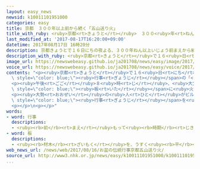 ```yaml
---
layout: easy_news
newsid: k10011101951000
categories: easy
title: 京都　３００年以上前から続く「五山送り火」
title_with_ruby: <ruby>京都<rt>きょうと</rt></ruby>　３００<ruby>年<rt>ねん</rt></ruby><ruby>以上<rt>いじょう</rt></ruby><ruby>前<rt>まえ</rt></ruby>から<ruby>続<rt>つづ</rt></ruby>く「<ruby>五山<rt>ござん</rt></ruby><ruby>送<rt>おく</rt></ruby>り<ruby>火<rt>び</rt></ruby>」
last_modified_at: '2017-08-17T16:20:00+09:00'
datetime: 2017年08月17日 16時20分
description: 京都きょうとで１６日にちの夜よる、３００年ねん以上いじょう前まえから続つづく行事ぎょうじの「五山ござん送おくり火び」がありました。
description_with_ruby: <ruby>京都<rt>きょうと</rt></ruby>で１６<ruby>日<rt>にち</rt></ruby>の<ruby>夜<rt>よる</rt></ruby>、３００<ruby>年<rt>ねん</rt></ruby><ruby>以上<rt>いじょう</rt></ruby><ruby>前<rt>まえ</rt></ruby>から<ruby>続<rt>つづ</rt></ruby>く<ruby>行事<rt>ぎょうじ</rt></ruby>の「<ruby>五山<rt>ござん</rt></ruby><ruby>送<rt>おく</rt></ruby>り<ruby>火<rt>び</rt></ruby>」がありました。
image_url: https://newswebeasy.github.io/ja201708/news/easy/image/2017/08/17/k10011101951000.jpg
voice_url: https://newswebeasy.github.io/ja201708/news/easy/voice/2017/08/17/k10011101951000.mp3
contents: "<p><ruby>京都<rt>きょうと</rt></ruby>で１６<ruby>日<rt>にち</rt></ruby>の<ruby>夜<rt>よる</rt></ruby>、３００<ruby>年<rt>ねん</rt></ruby><ruby>以上<rt>いじょう</rt></ruby><ruby>前<rt>まえ</rt></ruby>から<ruby>続<rt>つづ</rt></ruby>く<span\
  \ style=\"color: blue;\"><ruby>行事<rt>ぎょうじ</rt></ruby></span>の「<ruby>五山<rt>ござん</rt></ruby><ruby>送<rt>おく</rt></ruby>り<ruby>火<rt>び</rt></ruby>」がありました。<ruby>町<rt>まち</rt></ruby>の<ruby>周<rt>まわ</rt></ruby>りの５つの<ruby>山<rt>やま</rt></ruby>に<ruby>火<rt>ひ</rt></ruby>で<ruby>大<rt>おお</rt></ruby>きな<ruby>字<rt>じ</rt></ruby>などを<ruby>作<rt>つく</rt></ruby>ります。</p>\n\
  <p><ruby>午後<rt>ごご</rt></ruby>８<ruby>時<rt>じ</rt></ruby>、<ruby>大文字山<rt>だいもんじやま</rt></ruby>で「<ruby>大<rt>だい</rt></ruby>」の<ruby>字<rt>じ</rt></ruby>の<ruby>形<rt>かたち</rt></ruby>に<ruby>並<rt>なら</rt></ruby>べた<span\
  \ style=\"color: blue;\"><ruby>板<rt>いた</rt></ruby></span>に<ruby>火<rt>ひ</rt></ruby>をつけました。<ruby>暗<rt>くら</rt></ruby>い<ruby>山<rt>やま</rt></ruby>に「<ruby>大<rt>だい</rt></ruby>」の<ruby>字<rt>じ</rt></ruby>が<ruby>明<rt>あか</rt></ruby>るくはっきり<ruby>見<rt>み</rt></ruby>えました。そのあと、ほかの<ruby>山<rt>やま</rt></ruby>でも「<ruby>妙<rt>みょう</rt></ruby>」の<ruby>字<rt>じ</rt></ruby>や<ruby>船<rt>ふね</rt></ruby>の<ruby>形<rt>かたち</rt></ruby>などができました。</p>\n\
  <p><ruby>大勢<rt>おおぜい</rt></ruby>の<ruby>人<rt>ひと</rt></ruby>がビルの<ruby>屋上<rt>おくじょう</rt></ruby>などから、<ruby>山<rt>やま</rt></ruby>に<ruby>火<rt>ひ</rt></ruby>でかいたような<ruby>字<rt>じ</rt></ruby>や<ruby>形<rt>かたち</rt></ruby>を<ruby>見<rt>み</rt></ruby>て<ruby>楽<rt>たの</rt></ruby>しみました。<ruby>大阪<rt>おおさか</rt></ruby>から<ruby>来<rt>き</rt></ruby>た<ruby>男性<rt>だんせい</rt></ruby>は「これからもずっとこの<span\
  \ style=\"color: blue;\"><ruby>行事<rt>ぎょうじ</rt></ruby></span>を<ruby>続<rt>つづ</rt></ruby>けてほしいですね」と<ruby>話<rt>はな</rt></ruby>していました。</p>\n\
  <p></p>\n<p></p>"
words:
- word: 行事
  descriptions:
  - <ruby><rb>前</rb><rt>まえ</rt></ruby>もって<ruby><rb>時期</rb><rt>じき</rt></ruby>を<ruby><rb>決</rb><rt>き</rt></ruby>めて<ruby><rb>行</rb><rt>おこな</rt></ruby>われる、もよおし。
- word: 板
  descriptions:
  - <ruby><rb>材木</rb><rt>ざいもく</rt></ruby>を、うすく<ruby><rb>平</rb><rt>たい</rt></ruby>らに<ruby><rb>切</rb><rt>き</rt></ruby>ったもの。また、そのような<ruby><rb>形</rb><rt>かたち</rt></ruby>のもの。
web_news_url: /news/web/2017/08/16/お盆の伝統行事京都五山送り火/
source_url: http://www3.nhk.or.jp/news/easy/k10011101951000/k10011101951000.html
...
```

